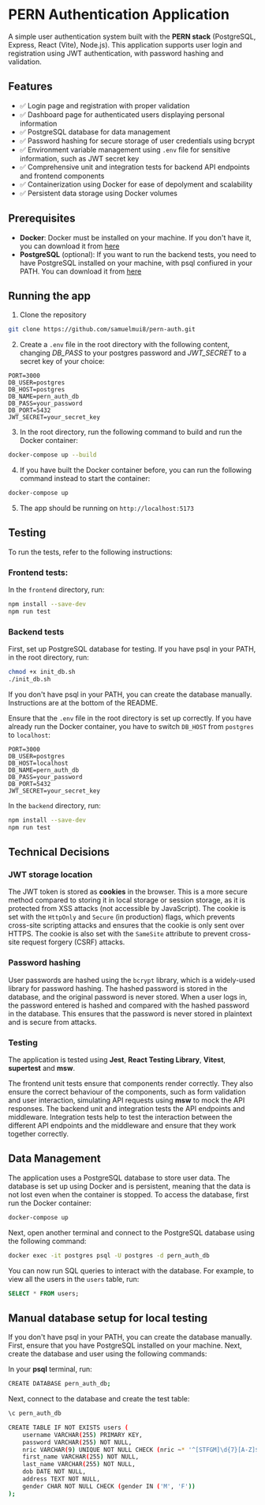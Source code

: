 # PERN Authentication Application

A simple user authentication system built with the **PERN stack** (PostgreSQL, Express, React (Vite), Node.js). This application supports user login and registration using JWT authentication, with password hashing and validation.

## Features
- ✅ Login page and registration with proper validation
- ✅ Dashboard page for authenticated users displaying personal information
- ✅ PostgreSQL database for data management
- ✅ Password hashing for secure storage of user credentials using bcrypt
- ✅ Environment variable management using `.env` file for sensitive information, such as JWT secret key
- ✅ Comprehensive unit and integration tests for backend API endpoints and frontend components
- ✅ Containerization using Docker for ease of depolyment and scalability
- ✅ Persistent data storage using Docker volumes


## Prerequisites
- **Docker**: Docker must be installed on your machine. If you don't have it, you can download it from [here](https://www.docker.com/products/docker-desktop)
- **PostgreSQL** (optional): If you want to run the backend tests, you need to have PostgreSQL installed on your machine, with psql confiured in your PATH. You can download it from [here](https://www.postgresql.org/download/)

## Running the app
1. Clone the repository
```bash
git clone https://github.com/samuelmui8/pern-auth.git
```
2. Create a `.env` file in the root directory with the following content, changing *DB_PASS* to your postgres password and *JWT_SECRET* to a secret key of your choice:
```env
PORT=3000
DB_USER=postgres
DB_HOST=postgres
DB_NAME=pern_auth_db
DB_PASS=your_password
DB_PORT=5432
JWT_SECRET=your_secret_key
```

3. In the root directory, run the following command to build and run the Docker container:
```bash
docker-compose up --build
```

4. If you have built the Docker container before, you can run the following command instead to start the container:
```bash
docker-compose up
```

5. The app should be running on `http://localhost:5173`


## Testing
To run the tests, refer to the following instructions:

### Frontend tests:
In the `frontend` directory, run:
```bash
npm install --save-dev
npm run test
```

### Backend tests

First, set up PostgreSQL database for testing. If you have psql in your PATH, in the root directory, run:
```bash
chmod +x init_db.sh
./init_db.sh
```

If you don't have psql in your PATH, you can create the database manually. Instructions are at the bottom of the README.


Ensure that the `.env` file in the root directory is set up correctly. If you have already run the Docker container, you have to switch `DB_HOST` from `postgres` to `localhost`:
```env
PORT=3000
DB_USER=postgres
DB_HOST=localhost
DB_NAME=pern_auth_db
DB_PASS=your_password
DB_PORT=5432
JWT_SECRET=your_secret_key
```

In the `backend` directory, run:
```bash
npm install --save-dev
npm run test
```

## Technical Decisions
### JWT storage location
The JWT token is stored as **cookies** in the browser. This is a more secure method compared to storing it in local storage or session storage, as it is protected from XSS attacks (not accessible by JavaScript). The cookie is set with the `HttpOnly` and `Secure` (in production) flags, which prevents cross-site scripting attacks and ensures that the cookie is only sent over HTTPS. The cookie is also set with the `SameSite` attribute to prevent cross-site request forgery (CSRF) attacks.

### Password hashing
User passwords are hashed using the `bcrypt` library, which is a widely-used library for password hashing. The hashed password is stored in the database, and the original password is never stored. When a user logs in, the password entered is hashed and compared with the hashed password in the database. This ensures that the password is never stored in plaintext and is secure from attacks.

### Testing
The application is tested using **Jest**, **React Testing Library**, **Vitest**, **supertest** and **msw**.

The frontend unit tests ensure that components render correctly. They also ensure the correct behaviour of the components, such as form validation and user interaction, simulating API requests using **msw** to mock the API responses. The backend unit and integration tests the API endpoints and middleware. Integration tests help to test the interaction between the different API endpoints and the middleware and ensure that they work together correctly.

## Data Management
The application uses a PostgreSQL database to store user data. The database is set up using Docker and is persistent, meaning that the data is not lost even when the container is stopped. To access the database, first run the Docker container:
```bash
docker-compose up
```

Next, open another terminal and connect to the PostgreSQL database using the following command:
```bash
docker exec -it postgres psql -U postgres -d pern_auth_db
```

You can now run SQL queries to interact with the database. For example, to view all the users in the `users` table, run:
```sql
SELECT * FROM users;
```

## Manual database setup for local testing
If you don't have psql in your PATH, you can create the database manually. First, ensure that you have PostgreSQL installed on your machine. Next, create the database and user using the following commands:

In your **psql** terminal, run:
```bash
CREATE DATABASE pern_auth_db;
```

Next, connect to the database and create the test table:
```bash
\c pern_auth_db

CREATE TABLE IF NOT EXISTS users (
    username VARCHAR(255) PRIMARY KEY,
    password VARCHAR(255) NOT NULL,
    nric VARCHAR(9) UNIQUE NOT NULL CHECK (nric ~* '^[STFGM]\d{7}[A-Z]$'),
    first_name VARCHAR(255) NOT NULL,
    last_name VARCHAR(255) NOT NULL,
    dob DATE NOT NULL,
    address TEXT NOT NULL,
    gender CHAR NOT NULL CHECK (gender IN ('M', 'F'))
);

```
